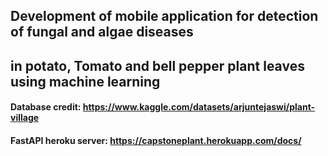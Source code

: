 ## Development of mobile application for detection of fungal and algae diseases 
## in potato, Tomato and bell pepper plant leaves using machine learning

#### Database credit: https://www.kaggle.com/datasets/arjuntejaswi/plant-village
#### FastAPI heroku server: https://capstoneplant.herokuapp.com/docs/
